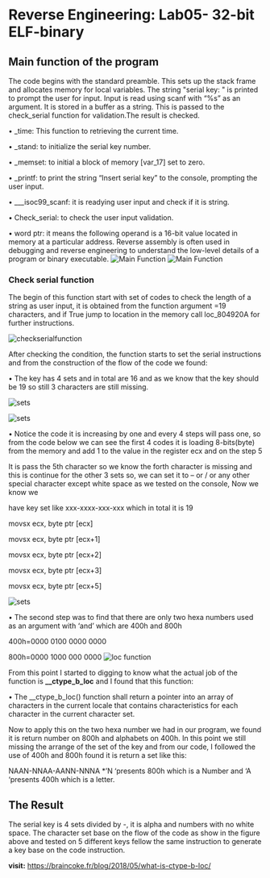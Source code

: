 # Reverse Engineering: Lab05- 32-bit ELF-binary

## Main function of the program

The code begins with the standard preamble. This sets up the stack frame and allocates memory for local variables. The string "serial key: " is printed to prompt the user for input. Input is read using scanf with “%s” as an argument. It is stored in a buffer as a string. This is passed to the check_serial function for validation.The result is checked.

• _time: This function to retrieving the current time.

• _stand: to initialize the serial key number.

• _memset: to initial a block of memory [var_17] set to zero.

• _printf: to print the string “Insert serial key” to the console, prompting
the user input.

• ___isoc99_scanf: it is readying user input and check if it is string.

• Check_serial: to check the user input validation.

• word ptr: it means the following operand is a 16-bit value located in memory
at a particular address. Reverse assembly is often used in debugging and
reverse engineering to understand the low-level details of a program or
binary executable.
![Main Function](https://github.com/Mays-M/Images-/blob/main/mainFunction.png)
![Main Function](https://github.com/Mays-M/Images-/blob/main/mainFunction2.png)

### Check serial function

The begin of this function start with set of codes to check the length of a string as user input, it is obtained from the function argument =19 characters, and if True jump to location in the memory call loc_804920A for further instructions.

![checkserialfunction](https://github.com/Mays-M/Images-/blob/main/checkserialfunction.png)

After checking the condition, the function starts to set the serial instructions and from the construction of the flow of the code we found:

• The key has 4 sets and in total are 16 and as we know that the key should be 19 so still 3 characters are still missing.

![sets](https://github.com/Mays-M/Images-/blob/main/sets.png)

![sets](https://github.com/Mays-M/Images-/blob/main/set2.png)

• Notice the code it is increasing by one and every 4 steps will pass one, so from the code below we can see the first 4 codes it is loading 8-bits(byte) from the memory and add 1 to the value in the register ecx and on the step 5

It is pass the 5th character so we know the forth character is missing and this is continue for the other 3 sets so, we can set it to – or / or any other special character except white space as we tested on the console, Now we know we

have key set like xxx-xxxx-xxx-xxx which in total it is 19

movsx ecx, byte ptr [ecx]

movsx ecx, byte ptr [ecx+1]

movsx ecx, byte ptr [ecx+2]

movsx ecx, byte ptr [ecx+3]

movsx ecx, byte ptr [ecx+5]

![sets](https://github.com/Mays-M/Images-/blob/main/set3.png) 

• The second step was to find that there are only two hexa numbers used as an argument with ‘and’ which are 400h and 800h

400h=0000 0100 0000 0000

800h=0000 1000 000 0000
![loc function](https://github.com/Mays-M/Images-/blob/main/loc.png) 

From this point I started to digging to know what the actual job of the function is
**__ctype_b_loc** and I found that this function:

• The __ctype_b_loc() function shall return a pointer into an array of characters
in the current locale that contains characteristics for each character in the
current character set.

Now to apply this on the two hexa number we had in our program, we found
it is return number on 800h and alphabets on 400h.
In this point we still missing the arrange of the set of the key and from our
code, I followed the use of 400h and 800h found it is return a set like this:


NAAN-NNAA-AANN-NNNA
*’N ‘presents 800h which is a Number and ‘A ‘presents 400h which is a letter.

## The Result
The serial key is 4 sets divided by -, it is alpha and numbers with no white space. The
character set base on the flow of the code as show in the figure above and tested on
5 different keys fellow the same instruction to generate a key base on the code instruction.

**visit:** https://braincoke.fr/blog/2018/05/what-is-ctype-b-loc/
